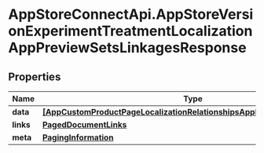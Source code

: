 # AppStoreConnectApi.AppStoreVersionExperimentTreatmentLocalizationAppPreviewSetsLinkagesResponse

## Properties

Name | Type | Description | Notes
------------ | ------------- | ------------- | -------------
**data** | [**[AppCustomProductPageLocalizationRelationshipsAppPreviewSetsDataInner]**](AppCustomProductPageLocalizationRelationshipsAppPreviewSetsDataInner.md) |  | 
**links** | [**PagedDocumentLinks**](PagedDocumentLinks.md) |  | 
**meta** | [**PagingInformation**](PagingInformation.md) |  | [optional] 


